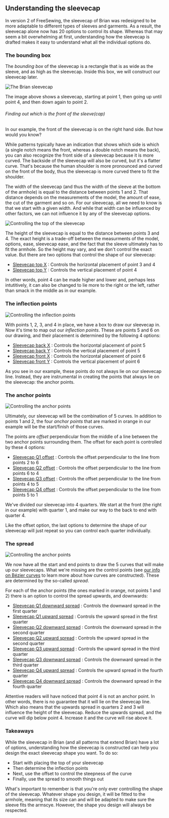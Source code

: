 ---
---

<PatternOptions pattern='brian' />

## Understanding the sleevecap

In version 2 of FreeSewing, the sleevecap of Brian was redesigned to be more adaptable to
different types of sleeves and garments. As a result, the sleevecap alone now has 20 options
to control its shape. Whereas that may seem a bit overwhelming at first, understanding how the
sleevecap is drafted makes it easy to understand what all the individual options do.

### The bounding box

The _bounding box_ of the sleevecap is a rectangle that is as wide as the sleeve, and
as high as the sleevecap. Inside this box, we will construct our sleevecap later.

![The Brian sleevecap](sleevecap.svg)

The image above shows a sleevecap, starting at point 1, then going up until point 4,
and then down again to point 2.

<Note>

###### Finding out which is the front of the sleeve(cap)

In our example, the front of the sleevecap is on the right hand side. But how would you know?

While patterns typically have an indication that shows which side is which (a single notch
means the front, whereas a double notch means the back), you can also
recognize the front side of a sleevecap because it is more curved. The backside of the
sleevecap will also be curved, but it's a flatter curve. That's because the human shoulder
is more pronounced and curved on the front of the body, thus the sleevecap is more curved
there to fit the shoulder.

</Note>

The width of the sleevecap (and thus the width of the sleeve at the bottom of the armhole)
is equal to the distance between points 1 and 2. That distance depends on the measurements
of the model, the amount of ease, the cut of the garment and so on. For our sleevecap, all we
need to know is that we start with a given width. And while that width can be influenced by
other factors, we can not influence it by any of the sleevecap options.

![Controlling the top of the sleevecap](sleevecaptop.svg)

The height of the sleevecap is equal to the distance between points 3 and 4. The exact height
is a trade-off between the measurments of the model, options, ease, sleevecap ease, and the fact
that the sleeve ultimately has to fit the armhole. So the height may vary, and we don't control
the exact value. But there are two options that control the shape of our sleevecap:

- [Sleevecap top X](/docs/patterns/brian/options/sleevecaptopfactorx/) : Controls the horizontal placement of point 3 and 4
- [Sleevecap top Y](/docs/patterns/brian/options/sleevecaptopfactory/) : Controls the vertical placement of point 4

In other words, point 4 can be made higher and lower and, perhaps less intutitively, it can also
be changed to lie more to the right or the left, rather than smack in the middle as in our example.

### The inflection points

![Controlling the inflection points](sleevecapinflection.svg)

With points 1, 2, 3, and 4 in place, we have a box to draw our sleevecap in. Now it's time to
map out our _inflection points_. These are points 5 and 6 on our drawing, and their placement
is determined by the following 4 options:

- [Sleevecap back X](/docs/patterns/brian/options/sleevecapbackfactorx) : Controls the horizontal placement of point 5
- [Sleevecap back Y](/docs/patterns/brian/options/sleevecapbackfactory) : Controls the vertical placement of point 5
- [Sleevecap front X](/docs/patterns/brian/options/sleevecapbackfactorx) : Controls the horizontal placement of point 6
- [Sleevecap front Y](/docs/patterns/brian/options/sleevecapbackfactory) : Controls the vertical placement of point 6

<Note>

As you see in our example, these points do not always lie on our sleevecap line. Instead, they
are instrumental in creating the points that always lie on the sleevecap: the anchor points.

</Note>

### The anchor points

![Controlling the anchor points](sleevecapanchor.svg)

Ultimately, our sleevecap will be the combination of 5 curves. In addition to points 1 and 2,
the four _anchor points_ that are marked in orange in our example will be the start/finish of
those curves.

The points are _offset_ perpendicular from the middle of a line between the two anchor points
surrounding them. The offset for each point is controlled by these 4 options:

- [Sleevecap Q1 offset](/docs/patterns/brian/options/sleevecapq1offset) : Controls the offset perpendicular to the line from points 2 to 6
- [Sleevecap Q2 offset](/docs/patterns/brian/options/sleevecapq2offset) : Controls the offset perpendicular to the line from points 6 to 4
- [Sleevecap Q3 offset](/docs/patterns/brian/options/sleevecapq3offset) : Controls the offset perpendicular to the line from points 4 to 5
- [Sleevecap Q4 offset](/docs/patterns/brian/options/sleevecapq3offset) : Controls the offset perpendicular to the line from points 5 to 1

<Note>

We've divided our sleevecap into 4 quarters. We start at the front (the right in our example)
with quarter 1, and make our way to the back to end with quarter 4.

Like the offset option, the last options to determine the shape of our sleevecap will just repeat so you can
control each quarter individually.

</Note>

### The spread

![Controlling the anchor points](sleevecapspread.svg)

We now have all the start and end points to draw the 5 curves that will make up our sleevecaps.
What we're missing are the control points
(see [our info on Bézier curves](https://freesewing.dev/concepts/beziercurves) to learn more
about how curves are constructed). These are determined by the so-called _spread_.

For each of the anchor points (the ones marked in orange, not points 1 and 2) there is an option
to control the spread upwards, and downwards:

- [Sleevecap Q1 downward spread](/docs/patterns/brian/options/sleevecapq1spread1) : Controls the downward spread in the first quarter
- [Sleevecap Q1 upward spread](/docs/patterns/brian/options/sleevecapq1spread2) : Controls the upward spread in the first quarter
- [Sleevecap Q2 downward spread](/docs/patterns/brian/options/sleevecapq2spread1) : Controls the downward spread in the second quarter
- [Sleevecap Q2 upward spread](/docs/patterns/brian/options/sleevecapq2spread2) : Controls the upward spread in the second quarter
- [Sleevecap Q3 upward spread](/docs/patterns/brian/options/sleevecapq3spread1) : Controls the upward spread in the third quarter
- [Sleevecap Q3 downward spread](/docs/patterns/brian/options/sleevecapq3spread2) : Controls the downward spread in the third quarter
- [Sleevecap Q4 upward spread](/docs/patterns/brian/options/sleevecapq4spread1) : Controls the upward spread in the fourth quarter
- [Sleevecap Q4 downward spread](/docs/patterns/brian/options/sleevecapq4spread2) : Controls the downward spread in the fourth quarter

<Note>

Attentive readers will have noticed that point 4 is not an anchor point. In other words, there is no guarantee
that it will lie on the sleevecap line. Which also means that the upwards spread in quarters 2 and 3 will influence
the height of the sleevecap. Reduce the upwards spread, and the curve will dip below point 4. Increase it and
the curve will rise above it.

</Note>

### Takeaways

While the sleevecap in Brian (and all patterns that extend Brian) have a lot of options, understanding how the
sleevecap is constructed can help you design the exact sleevecap shape you want. To do so:

- Start with placing the top of your sleevecap
- Then determine the inflection points
- Next, use the offset to control the steepness of the curve
- Finally, use the spread to smooth things out

What's important to remember is that you're only ever controlling the shape of the sleevecap.
Whatever shape you design, it will be fitted to the armhole, meaning that its size can and will be adapted
to make sure the sleeve fits the armscye. However, the shape you design will always be respected.

